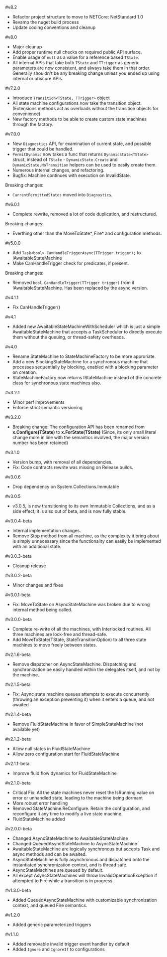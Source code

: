 #v8.2

- Refactor project structure to move to NETCore: NetStandard 1.0
- Revamp the nuget build process
- Update coding conventions and cleanup

#v8.0

- Major cleanup
- Add proper runtime null checks on required public API surface.
- Enable usage of `null` as a value for a reference based `TState`.
- All internal APIs that take both `TState` and `TTrigger` as generic parameters are now consistent, and always take them in that order. Generally shouldn't be any breaking change unless you ended up using internal or obscure APIs.

#v7.2.0

- Introduce `Transition<TState, TTrigger>` object
- All state machine configurations now take the transition object. (Extensions methods act as overloads without the transition objects for convenience)
- New factory methods to be able to create custom state machines through the factory.

#v7.0.0

- New `Diagnostics` API, for examination of current state, and possible trigger that could be handled.
- `PermitDynamic` now takes a func that returns `DynamicState<TState>` struct, instead of `TState` - `DynamicState.Create` and `DynamicState.NoTransition` helpers can be used to easily create them. 
- Numerous internal changes, and refactoring.
- Bugfix: Machine continues with execution on InvalidState.

Breaking changes:

- `CurrentPermittedStates` moved into `Diagnostics`.

#v6.0.1

- Complete rewrite, removed a lot of code duplication, and restructured.

Breaking changes: 

- Everthing other than the MoveToState*, Fire* and configuration methods. 

#v5.0.0

- Add `Task<bool> CanHandleTriggerAsync(TTrigger trigger);` to IAwaitableStateMachine
- Make CanHandleTrigger check for predicates, if present.

Breaking changes:

- Removed `bool CanHandleTrigger(TTrigger trigger)` from it IAwaitableStateMachine. Has been replaced by the async version.

#v4.1.1

- Fix CanHandleTrigger()

#v4.1

- Added new AwaitableStateMachineWithScheduler which is just a simple AwaitableStateMachine that accepts a TaskScheduler to directly execute them without the queuing, or thread-safety overheads.

#v4.0

- Rename StateMachine to StateMachineFactory to be more approriate.
- Add a new BlockingStateMachine for a synchronous machine that processes sequentially by blocking, enabled with a blocking parameter on creation.
- StateMachineFactory now returns IStateMachine instead of the concrete class for synchronous state machines also.

#v3.2.1

- Minor perf improvements
- Enforce strict semantic versioning

#v3.2.0

- Breaking change: The configuration API has been renamed from
  **x.Configure(TState)** to **x.ForState(TState)**
  (Since, its only small literal change more in line with the semantics involved, the major version number has been retained)

#v3.1.0

- Version bump, with removal of all dependencies.
- Fix: Code contracts rewrite was missing on Release builds.

#v3.0.6

- Drop dependency on System.Collections.Immutable

#v3.0.5

- v3.0.5, is now transitioning to its own Immutable Collections, and as a side effect, it is also out of beta, and is  now fully stable.

#v3.0.4-beta

- Internal implementation changes.
- Remove Stop method from all machine, as the complexity it bring about is simply unnecessary since the functionality can easily be implemented with an additional state.

#v3.0.3-beta

- Cleanup release

#v3.0.2-beta

- Minor changes and fixes

#v3.0.1-beta

- Fix: MoveToState on AsyncStateMachine was broken due to wrong internal method being called.

#v3.0.0-beta

- Complete re-write of all the machines, with Interlocked routines. All three machines are lock-free and thread-safe.
- Add MoveToState(TState, StateTransitionOption) to all three state machines to move freely between states.

#v2.1.6-beta

- Remove dispatcher on AsyncStateMachine. Dispatching and synchronization be easily handled within the delegates itself, and not by the machine.

#v2.1.5-beta

- Fix: Async state machine queues attempts to execute concurrently (throwing an exception preventing it) when it enters a queue, and not awaited

#v2.1.4-beta

- Remove FluidStateMachine in favor of SimpleStateMachine (not available yet)

#v2.1.2-beta

- Allow null states in FluidStateMachine
- Allow zero configuration start for FluidStateMachine

#v2.1.1-beta

- Improve fluid flow dynamics for FluidStateMachine

#v2.1.0-beta

- Critical Fix: All the state machines never reset the IsRunning value on error or unhandled state, leading to the machine being dormant
- More robust error handling
- Removed StateMachine.ReConfigure. Retain the configuration, and reconfigure it any time to modify a live state machine.
- FluidStateMachine added

#v2.0.0-beta

- Changed AsyncStateMachine to AwaitableStateMachine
- Changed QueuedAsyncStateMachine to AsyncStateMachine
- AwaitableStateMachine are logically synchronous but accepts Task and async methods and can be awaited.
- AsyncStateMachine is fully asynchronous and dispatched onto the instantiated synchronization context, and is thread safe.
- AsyncStateMachines are queued by default.
- All except AsyncStateMachines will throw InvalidOperationException if attempted to Fire while a transition is in progress.

#v1.3.0-beta

- Added QueuedAsyncStateMachine with customizable synchronization context, and queued Fire semantics.

#v1.2.0

- Added generic parameterized triggers

#v1.1.0

- Added removable invalid trigger event handler by default
- Added `Ignore` and `IgnoreIf` to configurations

